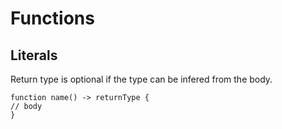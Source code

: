 # Functions



## Literals

Return type is optional if the type can be infered from the body.

```
function name() -> returnType { 
// body
}
```

